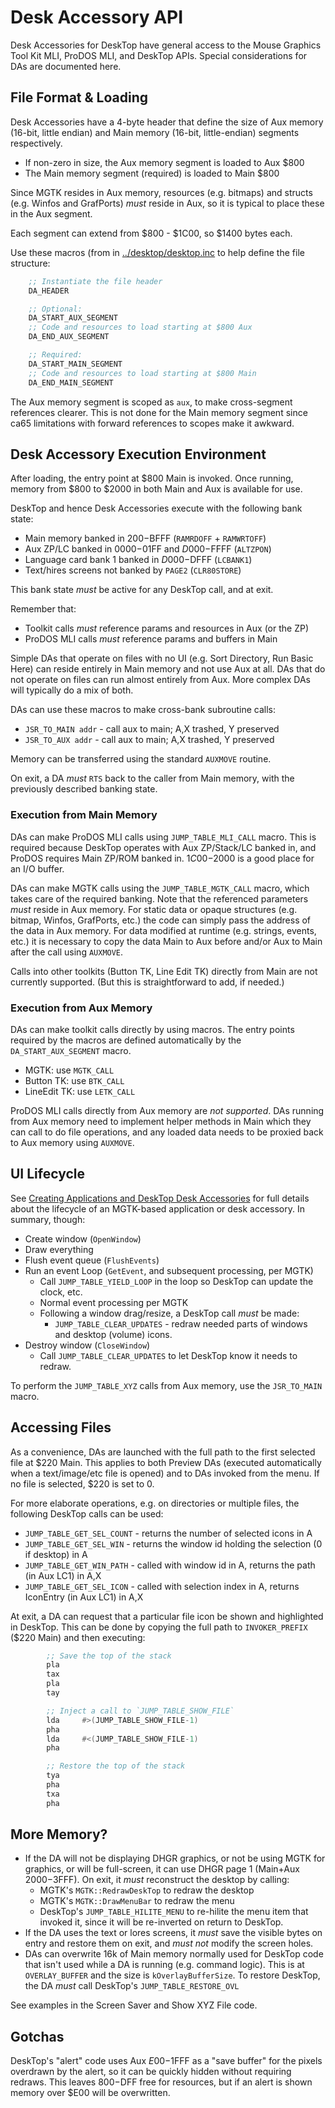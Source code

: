 # Desk Accessory API

Desk Accessories for DeskTop have general access to the Mouse Graphics
Tool Kit MLI, ProDOS MLI, and DeskTop APIs. Special considerations for
DAs are documented here.

## File Format & Loading

Desk Accessories have a 4-byte header that define the size of Aux
memory (16-bit, little endian) and Main memory (16-bit, little-endian)
segments respectively.

* If non-zero in size, the Aux memory segment is loaded to Aux $800
* The Main memory segment (required) is loaded to Main $800

Since MGTK resides in Aux memory, resources (e.g. bitmaps) and
structs (e.g. Winfos and GrafPorts) *must* reside in Aux, so it is
typical to place these in the Aux segment.

Each segment can extend from $800 - $1C00, so $1400 bytes each.

Use these macros (from in
[../desktop/desktop.inc](../desktop/desktop.inc) to help define the
file structure:

```asm
    ;; Instantiate the file header
    DA_HEADER

    ;; Optional:
    DA_START_AUX_SEGMENT
    ;; Code and resources to load starting at $800 Aux
    DA_END_AUX_SEGMENT

    ;; Required:
    DA_START_MAIN_SEGMENT
    ;; Code and resources to load starting at $800 Main
    DA_END_MAIN_SEGMENT
```

The Aux memory segment is scoped as `aux`, to make cross-segment
references clearer. This is not done for the Main memory segment since
ca65 limitations with forward references to scopes make it awkward.

## Desk Accessory Execution Environment

After loading, the entry point at $800 Main is invoked. Once running,
memory from $800 to $2000 in both Main and Aux is available for use.

DeskTop and hence Desk Accessories execute with the following
bank state:

* Main memory banked in $200-$BFFF (`RAMRDOFF` + `RAMWRTOFF`)
* Aux ZP/LC banked in $0000-$01FF and $D000-$FFFF (`ALTZPON`)
* Language card bank 1 banked in $D000-$DFFF (`LCBANK1`)
* Text/hires screens not banked by `PAGE2` (`CLR80STORE`)

This bank state *must* be active for any DeskTop call, and at exit.

Remember that:

* Toolkit calls *must* reference params and resources in Aux (or the
    ZP)
* ProDOS MLI calls *must* reference params and buffers in Main

Simple DAs that operate on files with no UI (e.g. Sort Directory, Run
Basic Here) can reside entirely in Main memory and not use Aux at all.
DAs that do not operate on files can run almost entirely from Aux.
More complex DAs will typically do a mix of both.

DAs can use these macros to make cross-bank subroutine calls:

* `JSR_TO_MAIN addr` - call aux to main; A,X trashed, Y preserved
* `JSR_TO_AUX addr` - call aux to main; A,X trashed, Y preserved

Memory can be transferred using the standard `AUXMOVE` routine.

On exit, a DA *must* `RTS` back to the caller from Main memory, with
the previously described banking state.

### Execution from Main Memory

DAs can make ProDOS MLI calls using `JUMP_TABLE_MLI_CALL` macro. This
is required because DeskTop operates with Aux ZP/Stack/LC banked in,
and ProDOS requires Main ZP/ROM banked in. $1C00-$2000 is a good place
for an I/O buffer.

DAs can make MGTK calls using the `JUMP_TABLE_MGTK_CALL` macro, which
takes care of the required banking. Note that the referenced
parameters *must* reside in Aux memory. For static data or opaque
structures (e.g. bitmap, Winfos, GrafPorts, etc.) the code can simply
pass the address of the data in Aux memory. For data modified at
runtime (e.g. strings, events, etc.) it is necessary to copy the data
Main to Aux before and/or Aux to Main after the call using `AUXMOVE`.

Calls into other toolkits (Button TK, Line Edit TK) directly from Main
are not currently supported. (But this is straightforward to add, if
needed.)

### Execution from Aux Memory

DAs can make toolkit calls directly by using macros. The entry points
required by the macros are defined automatically by the
`DA_START_AUX_SEGMENT` macro.

* MGTK: use `MGTK_CALL`
* Button TK: use `BTK_CALL`
* LineEdit TK: use `LETK_CALL`

ProDOS MLI calls directly from Aux memory are _not supported_. DAs
running from Aux memory need to implement helper methods in Main which
they can call to do file operations, and any loaded data needs to
be proxied back to Aux memory using `AUXMOVE`.

## UI Lifecycle

See [Creating Applications and DeskTop Desk Accessories](../mgtk/MGTK.md#creating-applications-and-desktop-desk-accessories) for full details about the lifecycle of an MGTK-based application or desk accessory. In summary, though:

* Create window (`OpenWindow`)
* Draw everything
* Flush event queue (`FlushEvents`)
* Run an event Loop (`GetEvent`, and subsequent processing, per MGTK)
  * Call `JUMP_TABLE_YIELD_LOOP` in the loop so DeskTop can update the clock, etc.
  * Normal event processing per MGTK
  * Following a window drag/resize, a DeskTop call *must* be made:
    * `JUMP_TABLE_CLEAR_UPDATES` - redraw needed parts of windows and desktop (volume) icons.
* Destroy window (`CloseWindow`)
   * Call `JUMP_TABLE_CLEAR_UPDATES` to let DeskTop know it needs to redraw.


To perform the `JUMP_TABLE_XYZ` calls from Aux memory, use the `JSR_TO_MAIN` macro.

## Accessing Files

As a convenience, DAs are launched with the full path to the first
selected file at $220 Main. This applies to both Preview DAs (executed
automatically when a text/image/etc file is opened) and to DAs invoked
from the menu. If no file is selected, $220 is set to 0.

For more elaborate operations, e.g. on directories or multiple files,
the following DeskTop calls can be used:

* `JUMP_TABLE_GET_SEL_COUNT` - returns the number of selected icons in A
* `JUMP_TABLE_GET_SEL_WIN` - returns the window id holding the selection (0 if desktop) in A
* `JUMP_TABLE_GET_WIN_PATH` - called with window id in A, returns the path (in Aux LC1) in A,X
* `JUMP_TABLE_GET_SEL_ICON` - called with selection index in A, returns IconEntry (in Aux LC1) in A,X

At exit, a DA can request that a particular file icon be shown and
highlighted in DeskTop. This can be done by copying the full path to
`INVOKER_PREFIX` ($220 Main) and then executing:

```asm
        ;; Save the top of the stack
        pla
        tax
        pla
        tay

        ;; Inject a call to `JUMP_TABLE_SHOW_FILE`
        lda     #>(JUMP_TABLE_SHOW_FILE-1)
        pha
        lda     #<(JUMP_TABLE_SHOW_FILE-1)
        pha

        ;; Restore the top of the stack
        tya
        pha
        txa
        pha
```

## More Memory?

* If the DA will not be displaying DHGR graphics, or not be using MGTK
  for graphics, or will be full-screen, it can use DHGR page 1
  (Main+Aux $2000-$3FFF). On exit, it *must* reconstruct the desktop
  by calling:
    * MGTK's `MGTK::RedrawDeskTop` to redraw the desktop
    * MGTK's `MGTK::DrawMenuBar` to redraw the menu
    * DeskTop's `JUMP_TABLE_HILITE_MENU` to re-hilite the menu item
      that invoked it, since it will be re-inverted on return to
      DeskTop.
* If the DA uses the text or lores screens, it *must* save the visible
  bytes on entry and restore them on exit, and *must not* modify the
  screen holes.
* DAs can overwrite 16k of Main memory normally used for DeskTop code
  that isn't used while a DA is running (e.g. command logic). This is
  at `OVERLAY_BUFFER` and the size is `kOverlayBufferSize`. To
  restore DeskTop, the DA *must* call DeskTop's `JUMP_TABLE_RESTORE_OVL`

See examples in the Screen Saver and Show XYZ File code.

## Gotchas

DeskTop's "alert" code uses Aux $E00-$1FFF as a "save buffer"
for the pixels overdrawn by the alert, so it can be quickly hidden
without requiring redraws. This leaves $800-$DFF free for resources,
but if an alert is shown memory over $E00 will be overwritten.
